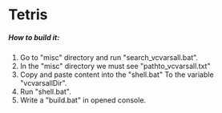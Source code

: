 # Tetris

##### How to build it:
1. Go to "misc" directory and run "search_vcvarsall.bat".
2. In the "misc" directory we must see "pathto_vcvarsall.txt"
2. Copy and paste content into the "shell.bat" To the variable "vcvarsallDir".
3. Run "shell.bat".
4. Write a "build.bat" in opened console.
